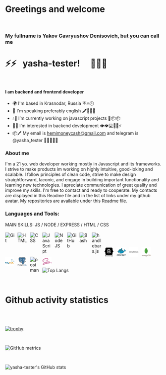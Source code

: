 
<h1>Greetings and welcome</h1>
<br>
<h3>My fullname is Yakov Gavryushov Denisovich, but you can call me</h3>
<h1>⚡⚡ &nbsp yasha-tester! &nbsp &nbsp 🏌️‍♂️✨</h1>
<br>

#### I am backend and frontend developer
- 🌍 I'm based in Krasnodar, Russia ☔🔥🕑
- 📢 I'm speaking preferably english 🖋🏄‍♂️💧
- 💧🔭 I’m currently working on javascript projects     🔮📦📦
- 👀🏀 I’m interested in backend development 👁👁💻🏹🎯⚡
- 📦🖊 My email is hemimoneycash@gmail.com and telegram is @yasha_tester 👾🐬🐬🦈🤖

<!--- - 🐱‍👤🐱‍👤 I’m currently learning backend and frontend development 🏀🥇🔗🏌️‍♂️🏌️‍♀️ --->

<h3>About me</h3>
 I'm a 21 yo. web developer working mostly in Javascript and its frameworks. I strive to make products im working on highly intuitive, good-loking and scalable. 
I follow principles of clean code, strive to make design straightforward, laconic, and engage in building important functionality and learning new technologies.
I apreciate communication of great quality and improve my skills. 
I'm free to contact and ready to cooperate. My contacts are displayed in this Readme file and in the list of links under my github avatar. My repositories are available under this Readme file.




<br>

<div>
 
<h3>  Languages and Tools:</h3>

 MAIN SKILLS: JS / NODE / EXPRESS / HTML / CSS 
<br> <br>
<img align="left" alt="Git" width="30px" style="padding-right:10px;" src="https://cdn.jsdelivr.net/gh/devicons/devicon/icons/git/git-original.svg" />
<img align="left" alt="HTML" width="30px" style="padding-right:10px;" src="https://cdn.jsdelivr.net/gh/devicons/devicon/icons/html5/html5-plain.svg" />
<img align="left" alt="CSS" width="30px" style="padding-right:10px;" src="https://cdn.jsdelivr.net/gh/devicons/devicon/icons/css3/css3-plain.svg" />
<img align="left" alt="JavaScript" width="30px" style="padding-right:10px;" src="https://cdn.jsdelivr.net/gh/devicons/devicon/icons/javascript/javascript-plain.svg" />
<img align="left" alt="NodeJS" width="30px" style="padding-right:10px;" src="https://cdn.jsdelivr.net/gh/devicons/devicon/icons/nodejs/nodejs-original.svg" />
<img align="left" alt="GitHub" width="30px" style="padding-right:10px;" src="https://cdn.jsdelivr.net/gh/devicons/devicon/icons/github/github-original.svg" />
<img align="left" alt="Bash" width="30px" style="padding-right:10px;" src="https://cdn.jsdelivr.net/gh/devicons/devicon/icons/bash/bash-original.svg" />
<img align="left" alt="handlebars.js" width="30px" style="padding-right:10px;" src="https://handlebarsjs.com/images/handlebars_logo.png" />
<br><br>


<img align="left" alt="bootstrap.js" width="30px" style="padding-right:10px;" src="https://raw.githubusercontent.com/devicons/devicon/master/icons/bootstrap/bootstrap-plain-wordmark.svg" />
<img align="left" alt="docker" width="30px" style="padding-right:10px;" src="https://raw.githubusercontent.com/devicons/devicon/master/icons/docker/docker-original-wordmark.svg" />
<img align="left" alt="expressjs" width="30px" style="padding-right:10px;" src="https://raw.githubusercontent.com/devicons/devicon/master/icons/express/express-original-wordmark.svg" />
<img align="left" alt="mongodb" width="30px" style="padding-right:10px;" src="https://raw.githubusercontent.com/devicons/devicon/master/icons/mongodb/mongodb-original-wordmark.svg" />
<img align="left" alt="mysql" width="30px" style="padding-right:10px;" src="https://raw.githubusercontent.com/devicons/devicon/master/icons/mysql/mysql-original-wordmark.svg" />
<img align="left" alt="potgresql" width="30px" style="padding-right:10px;" src="https://raw.githubusercontent.com/devicons/devicon/master/icons/postgresql/postgresql-original-wordmark.svg" />
<img align="left" alt="postman" width="30px" style="padding-right:10px;" src="https://www.vectorlogo.zone/logos/getpostman/getpostman-icon.svg" />
<img align="left" alt="sass" width="30px" style="padding-right:10px;" src="https://raw.githubusercontent.com/devicons/devicon/master/icons/sass/sass-original.svg" />


</div>


<br> <br> <br> 


![Top Langs](https://github-readme-stats.vercel.app/api/top-langs/?username=yasha-tester&layout=compact)

<br>
<!---
- 🏄‍♂️🏄‍♂️🏄‍♀️🏄‍♀️🏌️‍♂️🏌️‍♀️💎
- ✨📣⚖🖥🖋⏰⏲
- 🥚🥚🧀🧀🥗🥙🥩
- 🥩🥕🥕🥔🥔💧
- 💥💦🐤🦢🕊👋
--->

# Github activity statistics

<br>
<br>

[![trophy](https://github-profile-trophy.vercel.app/?username=yasha-tester)](https://github.com/ryo-ma/github-profile-trophy)

<br>

![GitHub metrics](https://metrics.lecoq.io/yasha-tester)  

<br>

![yasha-tester's GitHub stats](https://github-readme-stats.vercel.app/api?username=yasha-tester&theme=graywhite)

<br><br>



<!---
yasha-tester/yasha-tester is a ✨ special ✨ repository because its `README.md` (this file) appears on your GitHub profile.
You can click the Preview link to take a look at your changes.
--->
